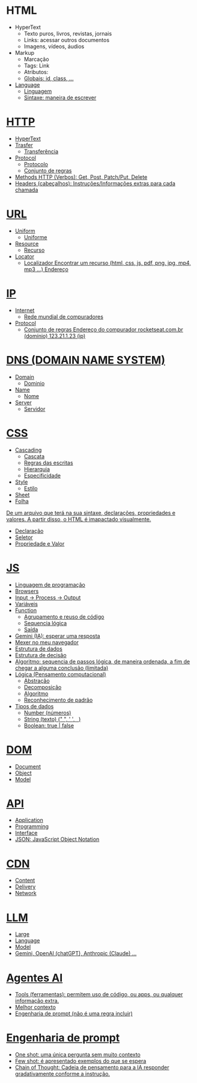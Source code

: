 # HTML
- HyperText
  - Texto puros, livros, revistas, jornais
  - Links: acessar outros documentos
  - Imagens, vídeos, áudios
- Markup
  - Marcação
  - Tags: <a> Link </a>
  - Atributos: <a href="http://rockeatseat.com.br">
  - Globais: id, class, ...
- Language
  - Linguagem
  - Sintaxe: maneira de escrever

# HTTP
- HyperText
- Trasfer
  - Transferência
- Protocol
  - Protocolo
  - Conjunto de regras
- Methods HTTP (Verbos): Get, Post, Patch/Put, Delete
- Headers (cabeçalhos): Instruções/Informações extras para cada chamada

# URL
- Uniform
  - Uniforme
- Resource
  - Recurso
- Locator
  - Localizador
Encontrar um recurso (html, css, js, pdf, png, jpg, mp4, mp3 ...)
Endereço

# IP
- Internet
  - Rede mundial de compuradores
- Protocol
  - Conjunto de regras
Endereço do compurador
rocketseat.com.br (domínio)
123.21.1.23 (ip)

# DNS (DOMAIN NAME SYSTEM)
- Domain
  - Dominio
- Name
  - Nome
- Server
  - Servidor

# CSS
- Cascading
  - Cascata
  - Regras das escritas
  - Hierarquia
  - Especificidade
- Style
  - Estilo
- Sheet
 - Folha

De um arquivo que terá na sua sintaxe, declarações, propriedades e valores.
A partir disso, o HTML é imapactado visualmente.

- Declaração
- Seletor
- Propriedade e Valor

# JS
- Linguagem de programação
- Browsers
- Input -> Process -> Output
- Variáveis
- Function
  - Agrupamento e reuso de código
  - Sequencia lógica
  - Saída
- Gemini (IA): esperar uma resposta
- Mexer no meu navegador
- Estrutura de dados
- Estrutura de decisão
- Algoritmo: sequencia de passos lógica, de maneira ordenada, a fim de chegar a alguma conclusão (limitada)
- Lógica (Pensamento computacional)
  - Abstração
  - Decomposição
  - Algoritmo
  - Reconhecimento de padrão
- Tipos de dados
  - Number (números)
  - String (texto) (" ", ' ', ` `)
  - Boolean: true | false

# DOM
- Document
- Object
- Model

# API
- Application
- Programming
- Interface
- JSON: JavaScript Object Notation

# CDN
- Content
- Delivery
- Network

# LLM
- Large
- Language
- Model
- Gemini, OpenAI (chatGPT), Anthropic (Claude) ...

# Agentes AI
- Tools (ferramentas): permitem uso de código, ou apps, ou qualquer informação extra.
- Melhor contexto
- Engenharia de prompt (não é uma regra incluir)

# Engenharia de prompt
- One shot: uma única pergunta sem muito contexto
- Few shot: é apresentado exemplos do que se espera
- Chain of Thought: Cadeia de pensamento para a IA responder gradativamente conforme a instrução.